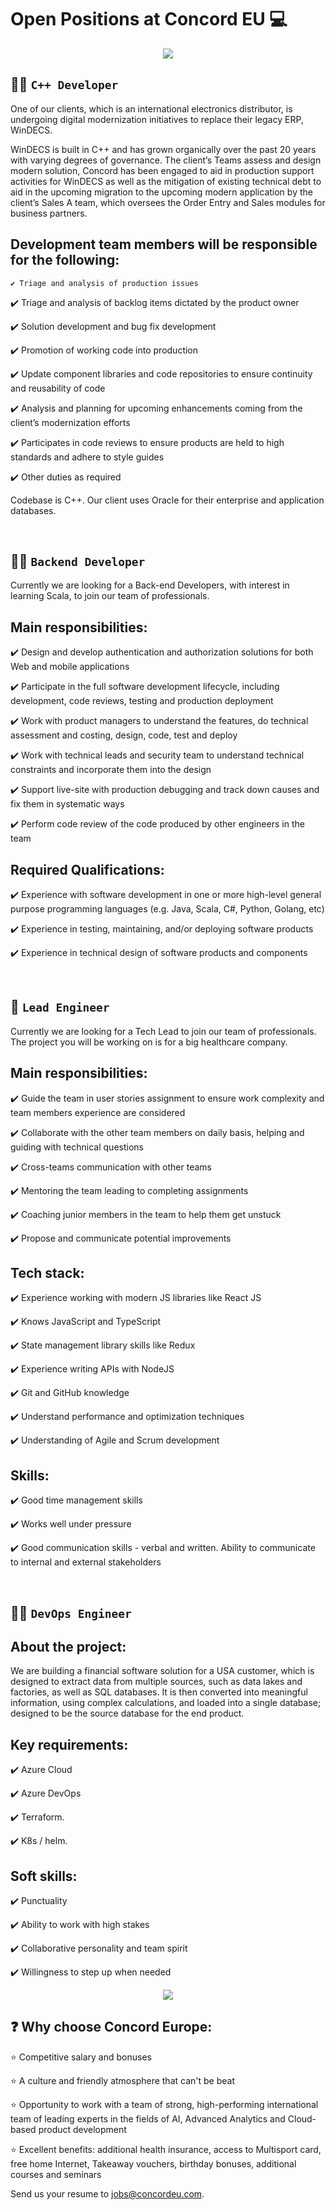 
# Open Positions at Concord EU 💻

<div id="header" align="center">
  <img src="https://github.com/Concord-Europe/Open-Positions/blob/main/Join%20our%20team.jpg"/> 
</div>

👨‍🏭 `C++ Developer`
--------------

One of our clients, which is an international electronics distributor, is undergoing digital modernization initiatives to replace their legacy ERP, WinDECS.  

WinDECS is built in C++ and has grown organically over the past 20 years with varying degrees of governance. The client’s Teams assess and design modern solution, Concord has been engaged to aid in production support activities for WinDECS as well as the mitigation of existing technical debt to aid in the upcoming migration to the upcoming modern application by the client’s Sales A team, which oversees the Order Entry and Sales modules for business partners.  


## Development team members will be responsible for the following: 

````
✔️ Triage and analysis of production issues
````

✔️ Triage and analysis of backlog items dictated by the product owner 

✔️ Solution development and bug fix development 

✔️ Promotion of working code into production  

✔️ Update component libraries and code repositories to ensure continuity and reusability of code

✔️ Analysis and planning for upcoming enhancements coming from the client’s modernization efforts  

✔️ Participates in code reviews to ensure products are held to high standards and adhere to style guides

✔️ Other duties as required  
   
   
Codebase is C++. Our client uses Oracle for their enterprise and application databases.  


<br />

👨‍🔧 `Backend Developer`
------------------------

Currently we are looking for a Back-end Developers, with interest in learning Scala, to join our team of professionals.


## Main responsibilities:

✔️ Design and develop authentication and authorization solutions for both Web and mobile applications
 
✔️ Participate in the full software development lifecycle, including development, code reviews, testing and production deployment
 
✔️ Work with product managers to understand the features, do technical assessment and costing, design, code, test and deploy

✔️ Work with technical leads and security team to understand technical constraints and incorporate them into the design
 
✔️ Support live-site with production debugging and track down causes and fix them in systematic ways
 
✔️ Perform code review of the code produced by other engineers in the team


## Required Qualifications:


✔️ Experience with software development in one or more high-level general purpose programming languages (e.g. Java, Scala, C#, Python, Golang, etc)

✔️ Experience in testing, maintaining, and/or deploying software products

✔️ Experience in technical design of software products and components


<br />

👷 `Lead Engineer`
------------------

Currently we are looking for a Tech Lead to join our team of professionals. The project you will be working on is for a big healthcare company.


## Main responsibilities:


✔️ Guide the team in user stories assignment to ensure work complexity and team members experience are considered

✔️ Collaborate with the other team members on daily basis, helping and guiding with technical questions

✔️ Cross-teams communication with other teams

✔️ Mentoring the team leading to completing assignments

✔️ Coaching junior members in the team to help them get unstuck

✔️ Propose and communicate potential improvements


## Tech stack:


✔️ Experience working with modern JS libraries like React JS

✔️ Knows JavaScript and TypeScript

✔️ State management library skills like Redux

✔️ Experience writing APIs with NodeJS

✔️ Git and GitHub knowledge

✔️ Understand performance and optimization techniques

✔️ Understanding of Agile and Scrum development



## Skills:


✔️ Good time management skills

✔️ Works well under pressure

✔️ Good communication skills - verbal and written. Ability to communicate to internal and external stakeholders

<br />

👨‍🍳 `DevOps Engineer`
---------------------


## About the project:  

We are building a financial software solution for a USA customer, which is designed to extract data from multiple sources, such as data lakes and factories, as well as SQL databases. It is then converted into meaningful information, using complex calculations, and loaded into a single database; designed to be the source database for the end product. 

## Key requirements: 

✔️ Azure Cloud 

✔️ Azure DevOps 

✔️ Terraform. 

✔️ K8s / helm. 
  

## Soft skills: 

✔️ Punctuality 

✔️ Ability to work with high stakes 

✔️ Collaborative personality and team spirit

✔️ Willingness to step up when needed 


  
<div id="header" align="center">
  <img src="https://github.com/Concord-Europe/Open-Positions/blob/main/our%20values.jpg"/> 
</div>

❓ Why choose Concord Europe: 
-------------------

⭐ Competitive salary and bonuses 

⭐ A culture and friendly atmosphere that can't be beat 

⭐ Opportunity to work with a team of strong, high-performing international team of leading experts in the fields of AI, Advanced Analytics and Cloud-based product development 

⭐ Excellent benefits: additional health insurance, access to Multisport card, free home Internet, Takeaway vouchers, birthday bonuses, additional courses and seminars


Send us your resume to jobs@concordeu.com. 
